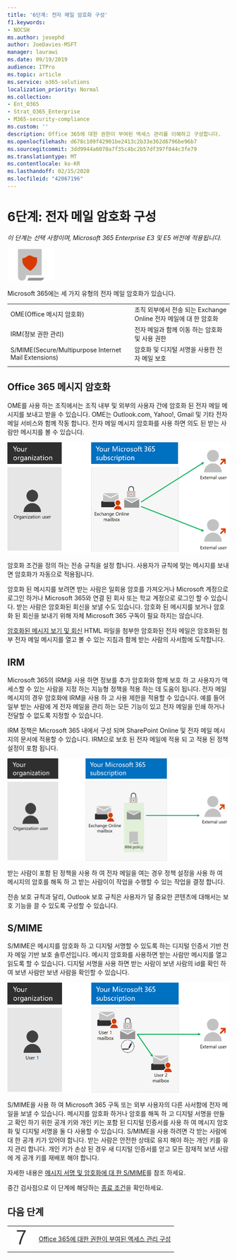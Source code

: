 ```yaml
---
title: '6단계: 전자 메일 암호화 구성'
f1.keywords:
- NOCSH
ms.author: josephd
author: JoeDavies-MSFT
manager: laurawi
ms.date: 09/19/2019
audience: ITPro
ms.topic: article
ms.service: o365-solutions
localization_priority: Normal
ms.collection:
- Ent_O365
- Strat_O365_Enterprise
- M365-security-compliance
ms.custom: ''
description: Office 365에 대한 권한이 부여된 액세스 관리를 이해하고 구성합니다.
ms.openlocfilehash: d678c109f42901be2413c2b33e362d6796be96b7
ms.sourcegitcommit: 3dd9944a6070a7f35c4bc2b57df397f844c3fe79
ms.translationtype: MT
ms.contentlocale: ko-KR
ms.lasthandoff: 02/15/2020
ms.locfileid: "42067196"
---
```

# <a name="step-6-configure-email-encryption"></a>6단계: 전자 메일 암호화 구성

*이 단계는 선택 사항이며, Microsoft 365 Enterprise E3 및 E5 버전에 적용됩니다.*

![6단계: 정보 보호](../media/deploy-foundation-infrastructure/infoprotection_icon-small.png)

Microsoft 365에는 세 가지 유형의 전자 메일 암호화가 있습니다.

|||
|:-------|:-----|
| OME(Office 메시지 암호화) | 조직 외부에서 전송 되는 Exchange Online 전자 메일에 대 한 암호화 |
| IRM(정보 권한 관리) | 전자 메일과 함께 이동 하는 암호화 및 사용 권한 |
| S/MIME(Secure/Multipurpose Internet Mail Extensions) | 암호화 및 디지털 서명을 사용한 전자 메일 보호 |
|||

## <a name="office-365-message-encryption"></a>Office 365 메시지 암호화

OME를 사용 하는 조직에서는 조직 내부 및 외부의 사용자 간에 암호화 된 전자 메일 메시지를 보내고 받을 수 있습니다. OME는 Outlook.com, Yahoo!, Gmail 및 기타 전자 메일 서비스와 함께 작동 합니다. 전자 메일 메시지 암호화를 사용 하면 의도 된 받는 사람만 메시지를 볼 수 있습니다.

![OME 전자 메일 메시지 암호화](../media/infoprotect-email-encryption/ome-encryption.png)

암호화 조건을 정의 하는 전송 규칙을 설정 합니다. 사용자가 규칙에 맞는 메시지를 보내면 암호화가 자동으로 적용됩니다.

암호화 된 메시지를 보려면 받는 사람은 일회용 암호를 가져오거나 Microsoft 계정으로 로그인 하거나 Microsoft 365와 연결 된 회사 또는 학교 계정으로 로그인 할 수 있습니다. 받는 사람은 암호화된 회신을 보낼 수도 있습니다. 암호화 된 메시지를 보거나 암호화 된 회신을 보내기 위해 자체 Microsoft 365 구독이 필요 하지는 않습니다.

[암호화된 메시지 보기 및 회신](https://docs.microsoft.com/Office365/SecurityCompliance/ome) HTML 파일을 첨부한 암호화된 전자 메일은 암호화된 첨부 전자 메일 메시지를 열고 볼 수 있는 지침과 함께 받는 사람의 사서함에 도착합니다.

## <a name="irm"></a>IRM

Microsoft 365의 IRM을 사용 하면 정보를 추가 암호화와 함께 보호 하 고 사용자가 액세스할 수 있는 사람을 지정 하는 지능형 정책을 적용 하는 데 도움이 됩니다. 전자 메일 메시지의 경우 암호화에 IRM을 사용 하 고 사용 제한을 적용할 수 있습니다. 예를 들어 일부 받는 사람에 게 전자 메일을 관리 하는 모든 기능이 있고 전자 메일을 인쇄 하거나 전달할 수 없도록 지정할 수 있습니다. 

IRM 정책은 Microsoft 365 내에서 구성 되며 SharePoint Online 및 전자 메일 메시지의 문서에 적용할 수 있습니다. IRM으로 보호 된 전자 메일에 적용 되 고 적용 된 정책 설정이 포함 됩니다. 

![전자 메일 메시지의 IRM 보호](../media/infoprotect-email-encryption/irm-protection.png)

받는 사람이 포함 된 정책을 사용 하 여 전자 메일을 여는 경우 정책 설정을 사용 하 여 메시지의 암호를 해독 하 고 받는 사람이이 작업을 수행할 수 있는 작업을 결정 합니다. 

전송 보호 규칙과 달리, Outlook 보호 규칙은 사용자가 덜 중요한 콘텐츠에 대해서는 보호 기능을 끌 수 있도록 구성할 수 있습니다.

## <a name="smime"></a>S/MIME

S/MIME은 메시지를 암호화 하 고 디지털 서명할 수 있도록 하는 디지털 인증서 기반 전자 메일 기반 보호 솔루션입니다. 메시지 암호화를 사용하면 받는 사람만 메시지를 열고 읽도록 할 수 있습니다. 디지털 서명을 사용 하면 받는 사람이 보낸 사람의 id를 확인 하 여 보낸 사람만 보낸 사람을 확인할 수 있습니다.

![전자 메일 메시지의 S/MIME 보호](../media/infoprotect-email-encryption/smime-protection.png)

S/MIME을 사용 하 여 Microsoft 365 구독 또는 외부 사용자의 다른 사서함에 전자 메일을 보낼 수 있습니다.
메시지를 암호화 하거나 암호를 해독 하 고 디지털 서명을 만들고 확인 하기 위한 공개 키와 개인 키는 포함 된 디지털 인증서를 사용 하 여 메시지 암호화 및 디지털 서명을 둘 다 사용할 수 있습니다.
S/MIME을 사용 하려면 각 받는 사람에 대 한 공개 키가 있어야 합니다. 받는 사람은 안전한 상태로 유지 해야 하는 개인 키를 유지 관리 합니다. 개인 키가 손상 된 경우 새 디지털 인증서를 얻고 모든 잠재적 보낸 사람에 게 공개 키를 재배포 해야 합니다.

자세한 내용은 [메시지 서명 및 암호화에 대 한 S/MIME](https://docs.microsoft.com/Exchange/policy-and-compliance/smime)를 참조 하세요.


중간 검사점으로 이 단계에 해당하는 [종료 조건](infoprotect-exit-criteria.md#crit-infoprotect-step6)을 확인하세요.

## <a name="next-step"></a>다음 단계

|||
|:-------|:-----|
|![7단계](../media/stepnumbers/Step7.png)|[Office 365에 대한 권한이 부여된 액세스 관리 구성](infoprotect-configure-privileged-access-management.md)|
